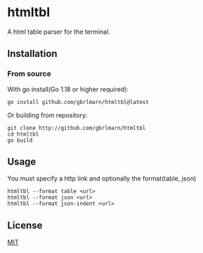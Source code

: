 # htmltbl
A html table parser for the terminal.

## Installation
### From source
With go install(Go 1.18 or higher required):

    go install github.com/gbrlmarn/htmltbl@latest

Or building from repository:

    git clone http://github.com/gbrlmarn/htmltbl
    cd htmltbl
    go build

## Usage
You must specify a http link and optionally the format(table, json)

    htmltbl --format table <url>
    htmltbl --format json <url>
    htmltbl --format json-indent <url>

## License
[MIT](https://github.com/gblmrn/htmltbl/raw/main/LICENSE)
